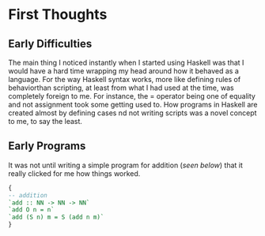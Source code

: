 # First Thoughts

## Early Difficulties

The main thing I noticed instantly when I started using Haskell was that I would have a hard time wrapping my head around how it behaved as a language. For the way Haskell syntax works, more like defining rules of behaviorthan scripting, at least from what I had used at the time, was completely foreign to me. For instance, the = operator being one of equality and not assignment took some getting used to. How programs in Haskell are created almost by defining cases nd not writing scripts was a novel concept to me, to say the least.

## Early Programs

It was not until writing a simple program for addition (*seen below*) that it really clicked for me how things worked.

```haskell
{
-- addition
`add :: NN -> NN -> NN`
`add O n = n`
`add (S n) m = S (add n m)`
}
```
